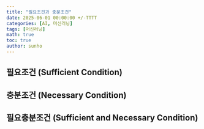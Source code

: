 ```yaml
---
title: "필요조건과 충분조건"
date: 2025-06-01 00:00:00 +/-TTTT
categories: [AI, 머신러닝]
tags: [머신러닝]
math: true
toc: true
author: sunho
---
```


## 필요조건 (Sufficient Condition)

## 충분조건 (Necessary Condition)

## 필요충분조건 (Sufficient and Necessary Condition)